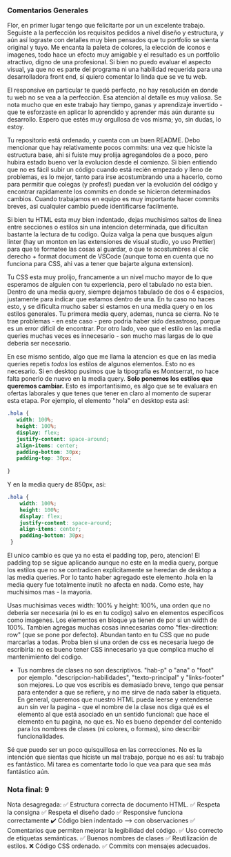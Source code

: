 ### Comentarios Generales

Flor, en primer lugar tengo que felicitarte por un un excelente trabajo. Seguiste a la perfección los requisitos pedidos a nivel diseño y estructura, y aún así lograste con detalles muy bien pensados que tu portfolio se sienta original y tuyo. Me encanta la paleta de colores, la elección de iconos e imagenes, todo hace un efecto muy amigable y el resultado es un portfolio atractivo, digno de una profesional. Si bien no puedo evaluar el aspecto visual, ya que no es parte del programa ni una habilidad requerida para una desarrolladora front end, sí quiero comentar lo linda que se ve tu web. 

El responsive en particular te quedó perfecto, no hay resolución en donde tu web no se vea a la perfección. Esa atención al detalle es muy valiosa. Se nota mucho que en este trabajo hay tiempo, ganas y aprendizaje invertido - que te esforzaste en aplicar lo aprendido y aprender más aún durante su desarrollo. Espero que estés muy orgullosa de vos misma; yo, sin dudas, lo estoy. 

Tu repositorio está ordenado, y cuenta con un buen README. Debo mencionar que hay relativamente pocos commits: una vez que hiciste la estructura base, ahi si fuiste muy prolija agregandolos de a poco, pero hubira estado bueno ver la evolucion desde el comienzo. Si bien entiendo que no es fácil subir un código cuando está recién empezado y lleno de problemas, es lo mejor, tanto para irse acostumbrando una a hacerlo, como para permitir que colegas (y profes!) puedan ver la evolución del código y encontrar rapidamente los commits en donde se hicieron determinados cambios. Cuando trabajamos en equipo es muy importante hacer commits breves, asi cualquier cambio puede identificarse facilmente. 

Si bien tu HTML esta muy bien indentado, dejas muchisimos saltos de linea entre secciones o estilos sin una intencion determinada, que dificultan bastante la lectura de tu codigo. Quiza valga la pena que busques algun linter (hay un monton en las extensiones de visual studio, yo uso Prettier) para que te formatee las cosas al guardar, o que te acostumbres al clic derecho + format document de VSCode (aunque toma en cuenta que no funciona para CSS, ahi vas a tener que bajarte alguna extension).

Tu CSS esta muy prolijo, francamente a un nivel mucho mayor de lo que esperamos de alguien con tu experiencia, pero el tabulado no esta bien. Dentro de una media query, siempre dejamos tabulado de dos o 4 espacios, justamente para indicar que estamos dentro de una. En tu caso no haces esto, y se dificulta mucho saber si estamos en una media query o en los estilos generales. Tu primera media query, ademas, nunca se cierra. No te trae problemas - en este caso - pero podria haber sido desastroso, porque es un error dificil de encontrar. Por otro lado, veo que el estilo en las media queries muchas veces es innecesario - son mucho mas largas de lo que deberia ser necesario. 

En ese mismo sentido, algo que me llama la atencion es que en las media queries repetis *todos* los estilos de algunos elementos. Esto no es necesario. Si en desktop pusimos que la tipografia es Montserrat, no hace falta ponerlo de nuevo en la media query. **Solo ponemos los estilos que queremos cambiar.** Esto es importantisimo, es algo que se te evaluara en ofertas laborales y que tenes que tener en claro al momento de superar esta etapa. Por ejemplo, el elemento "hola" en desktop esta asi:

```css
.hola {
   width: 100%;
   height: 100%;
   display: flex;
   justify-content: space-around;
   align-items: center;
   padding-bottom: 30px;
   padding-top: 30px;
   
}
```

Y en la media query de 850px, asi: 

```css
.hola {
    width: 100%;
    height: 100%;
    display: flex;
    justify-content: space-around;
    align-items: center;
    padding-bottom: 30px;
 }
```

El unico cambio es que ya no esta el padding top, pero, atencion! El padding top se sigue aplicando aunque no este en la media query, porque los estilos que no se contradicen explicitamente se heredan de desktop a las media queries. Por lo tanto haber agregado este elemento .hola en la media query fue totalmente inutil: no afecta en nada. Como este, hay muchisimos mas - la mayoria. 

Usas muchisimas veces width: 100% y height: 100%, una orden que no deberia ser necesaria (ni lo es en tu codigo) salvo en elementos especificos como imagenes. Los elementos en bloque ya tienen de por si un width de 100%. Tambien agregas muchas cosas innecesarias como "flex-direction: row" (que se pone por defecto). Abundan tanto en tu CSS que no pude marcarlas a todas. Proba bien si una orden de css es necesaria luego de escribirla: no es bueno tener CSS innecesario ya que complica mucho el mantenimiento del codigo. 

- Tus nombres de clases no son descriptivos. "hab-p" o "ana" o "foot" por ejemplo. "descripcion-habilidades", "texto-principal" y "links-footer" son mejores. Lo que vos escribis es demasiado breve, tengo que pensar para entender a que se refiere, y no me sirve de nada saber la etiqueta. En general, queremos que nuestro HTML pueda leerse y entenderse aun sin ver la pagina - que el nombre de la clase nos diga qué es el elemento al que está asociado en un sentido funcional: que hace el elemento en tu pagina, no que es. No es bueno depender del contenido para los nombres de clases (ni colores, o formas), sino describir funcionalidades.


Sé que puedo ser un poco quisquillosa en las correcciones. No es la intención que sientas que hiciste un mal trabajo, porque no es así: tu trabajo es fantástico. Mi tarea es comentarte todo lo que vea para que sea más fantástico aún. 


### Nota final: 9

Nota desagregada: 
✅ Estructura correcta de documento HTML.
✅ Respeta la consigna 
✅ Respeta el diseño dado 
✅ Responsive funciona correctamente
✔️ Código bien indentado --> con observaciones
✅ Comentarios que permiten mejorar la legibilidad del código.
✅ Uso correcto de etiquetas semánticas.
✅ Buenos nombres de clases
✅ Reutilización de estilos.
❌ Código CSS ordenado.
✅ Commits con mensajes adecuados.

